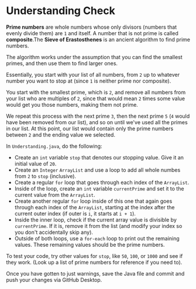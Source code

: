 # Understanding Check

**Prime numbers** are whole numbers whose only divisors (numbers that evenly divide them) are `1` and itself. A number that is not prime is called **composite**.The **Sieve of Erastosthenes** is an ancient algorithm to find prime numbers.

The algorithm works under the assumption that you can find the smallest primes, and then use them to find larger ones.

Essentially, you start with your list of all numbers, from `2` up to whatever number you want to stop at (since `1` is neither prime nor composite).

You start with the smallest prime, which is `2`, and remove all numbers from your list who are multiples of `2`, since that would mean `2` times some value would get you those numbers, making them not prime.

We repeat this process with the next prime `3`, then the next prime `5` (`4` would have been removed from our list), and so on until we've used all the primes in our list. At this point, our list would contain only the prime numbers between `2` and the ending value we selected.

In `Understanding.java`, do the following:
- Create an `int` variable `stop` that denotes our stopping value. Give it an initial value of `20`.
- Create an `Integer` `ArrayList` and use a loop to add all whole numbes from `2` to `stop` (inclusive).
- Create a regular `for` loop that goes through each index of the `ArrayList`.
- Inside of the loop, create an `int` variable `currentPrime` and set it to the current value from the `ArrayList`.
- Create another regular `for` loop inside of this one that again goes through each index of the `ArrayList`, starting at the index after the current outer index (if outer is `i`, it starts at `i + 1`).
- Inside the inner loop, check if the current array value is divisible by `currentPrime`. If it is, remove it from the list (and modify your index so you don't accidentally skip any).
- Outside of both loops, use a `for-each` loop to print out the remaining values. These remaining values should be the prime numbers.

To test your code, try other values for `stop`, like `50`, `100`, or `1000` and see if they work. (Look up a list of prime numbers for reference if you need to).

Once you have gotten to just warnings, save the Java file and commit and push your changes via GitHub Desktop.
